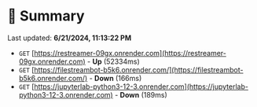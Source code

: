 # 📖 Summary
Last updated: **6/21/2024, 11:13:22 PM**

- `GET` [https://restreamer-09gx.onrender.com](https://restreamer-09gx.onrender.com) - **Up** (52334ms)
- `GET` [https://filestreambot-b5k6.onrender.com/](https://filestreambot-b5k6.onrender.com/) - **Down** (166ms)
- `GET` [https://jupyterlab-python3-12-3.onrender.com](https://jupyterlab-python3-12-3.onrender.com) - **Down** (189ms)
